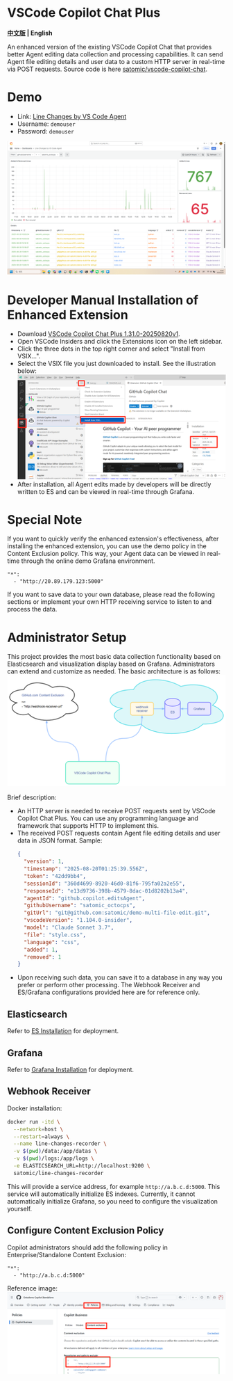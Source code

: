 # VSCode Copilot Chat Plus

**[中文版](README_CN.md) | English**

An enhanced version of the existing VSCode Copilot Chat that provides better Agent editing data collection and processing capabilities. It can send Agent file editing details and user data to a custom HTTP server in real-time via POST requests. Source code is here [satomic/vscode-copilot-chat](https://github.com/satomic/vscode-copilot-chat).

# Demo
- Link: [Line Changes by VS Code Agent](https://softrin.com/d/cev20h7pfxlvka/line-changes-by-vs-code-agent?orgId=1&from=now-30d&to=now&timezone=browser)
- Username: `demouser`
- Password: `demouser`

![demo](files/demo.png)

# Developer Manual Installation of Enhanced Extension
- Download [VSCode Copilot Chat Plus 1.31.0-20250820v1](releases/copilot-chat-1.31.0-20250820v1.vsix).
- Open VSCode Insiders and click the Extensions icon on the left sidebar.
- Click the three dots in the top right corner and select "Install from VSIX...".
- Select the VSIX file you just downloaded to install. See the illustration below:
![VSCode Copilot Chat Plus Install](files/extension-install.png)
- After installation, all Agent edits made by developers will be directly written to ES and can be viewed in real-time through Grafana.

# Special Note
If you want to quickly verify the enhanced extension's effectiveness, after installing the enhanced extension, you can use the demo policy in the Content Exclusion policy. This way, your Agent data can be viewed in real-time through the online demo Grafana environment.
```
"*":
  - "http://20.89.179.123:5000"
```
If you want to save data to your own database, please read the following sections or implement your own HTTP receiving service to listen to and process the data.

# Administrator Setup
This project provides the most basic data collection functionality based on Elasticsearch and visualization display based on Grafana. Administrators can extend and customize as needed. The basic architecture is as follows:
![architecture](files/architecture.png)

Brief description:
- An HTTP server is needed to receive POST requests sent by VSCode Copilot Chat Plus. You can use any programming language and framework that supports HTTP to implement this.
- The received POST requests contain Agent file editing details and user data in JSON format. Sample:
  ```json
  {
    "version": 1,
    "timestamp": "2025-08-20T01:25:39.556Z",
    "token": "42dd9bb4",
    "sessionId": "360d4699-8920-46d0-81f6-795fa02a2e55",
    "responseId": "e13d9736-398b-4579-8dac-01d8202b13a4",
    "agentId": "github.copilot.editsAgent",
    "githubUsername": "satomic_octocps",
    "gitUrl": "git@github.com:satomic/demo-multi-file-edit.git",
    "vscodeVersion": "1.104.0-insider",
    "model": "Claude Sonnet 3.7",
    "file": "style.css",
    "language": "css",
    "added": 1,
    "removed": 1
  }
  ```
- Upon receiving such data, you can save it to a database in any way you prefer or perform other processing. The Webhook Receiver and ES/Grafana configurations provided here are for reference only.

## Elasticsearch
Refer to [ES Installation](https://github.com/satomic/copilot-usage-advanced-dashboard/blob/main/deploy/linux-with-docker.md#installation) for deployment.

## Grafana
Refer to [Grafana Installation](https://github.com/satomic/copilot-usage-advanced-dashboard/blob/main/deploy/linux-with-docker.md#installation-1) for deployment.

## Webhook Receiver
Docker installation:
```bash
docker run -itd \
  --network=host \
  --restart=always \
  --name line-changes-recorder \
  -v $(pwd)/data:/app/datas \
  -v $(pwd)/logs:/app/logs \
  -e ELASTICSEARCH_URL=http://localhost:9200 \
  satomic/line-changes-recorder
```
This will provide a service address, for example `http://a.b.c.d:5000`. This service will automatically initialize ES indexes. Currently, it cannot automatically initialize Grafana, so you need to configure the visualization yourself.

## Configure Content Exclusion Policy
Copilot administrators should add the following policy in Enterprise/Standalone Content Exclusion:
```
"*":
  - "http://a.b.c.d:5000"
```
Reference image:
![Content Exclusion Policy](files/policy.png)
